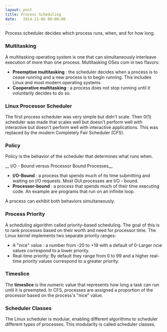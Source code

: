 ```yaml
---
layout: post
title: Process Scheduling
date:   2014-11-06 00:00:00
---
```


Process scheduler decides which process runs, when, and for how long.

### Multitasking

A multitasking operating system is one that can simultaneously interleave 
execution of more than one process. Multitasking OSes com in two flavors:

- __Preemptive multitasking__ : the scheduler decides when a process is to
cease running and a new process is to begin running. This includes Linux and most
modern operating systems.
- __Cooperative multitasking__ : a process does not stop running until it voluntarily
decides to do so.

### Linux Processor Scheduler

The first process scheduler was very simple but didn't scale. Then 0(1) scheduler
was made that scales well but doesn't perform well with interactive but doesn't
perform well with interactive applications. This was replaced by the modern
Completely Fair Scheduler (CFS).

### Policy

Policy is the behavior of the scheduler that determines what runs when.

__ I/O - Bound versus Processor Bound Processes__

- __I/O-Bound__ : a process that spends much of its time submitting and waiting
on I/O requests. Most GUI processes are I/O - bound.
- __Processor-bound__ : a process that spends much of their time executing code. An
example are programs that run on an infinite loop.

A process can exhibit both behaviors simultaneously.

### Process Priority

A scheduling algorithm called priority-based scheduling. The goal of this is to
rank processes based on their worth and need for processor time. The Linux kernel
implements two separate priority ranges:

- A "nice" value : a number from -20 to +19 with a default of 0-Larger ncie values
correspond to a lower priority.
- Real-time priority: By default they range from 0 to 99 and a higher real-time
priority values correspond to a greater priority.

### Timeslice

The __timeslice__ is the numeric value that represents how long a task can
run until it is preempted. In CFS, processes are assigned a proportion of the
processor based on the process's "nice" value. 

### Scheduler Classes

The Linux scheduler is modular, enabling different algorithms to scheduler different
types of processes. This modularity is called scheduler classes.
